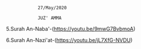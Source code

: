                 27/May/2020
                
                JUZ' AMMA   
   
   5.Surah An-Naba'-(https://youtu.be/9mwG7BvbmoA)
   
   6.Surah An-Nazi'at-(https://youtu.be/jL7XfG-NVDU)

